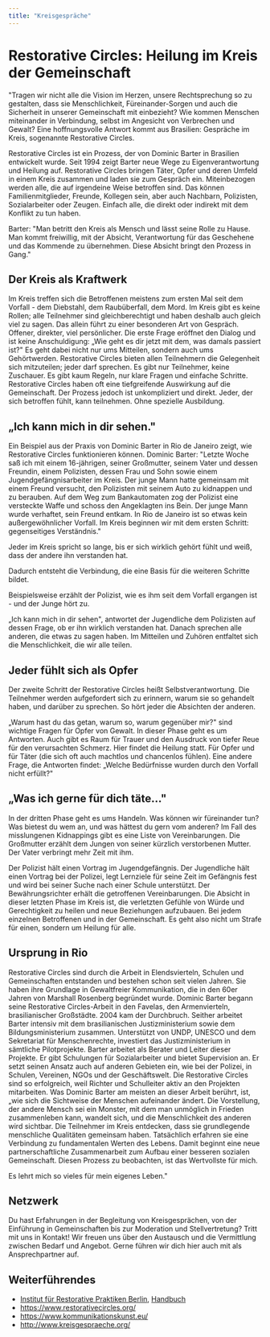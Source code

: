 ```yaml
---
title: "Kreisgespräche"
---
```


# Restorative Circles: Heilung im Kreis der Gemeinschaft

"Tragen wir nicht alle die Vision im Herzen, unsere Rechtsprechung so zu gestalten, dass sie Menschlichkeit, Füreinander-Sorgen und auch die Sicherheit in unserer Gemeinschaft mit einbezieht? Wie kommen Menschen miteinander in Verbindung, selbst im Angesicht von Verbrechen und Gewalt? Eine hoffnungsvolle Antwort kommt aus Brasilien: Gespräche im Kreis, sogenannte Restorative Circles.

Restorative Circles ist ein Prozess, der von Dominic Barter in Brasilien entwickelt wurde. Seit 1994 zeigt Barter neue Wege zu Eigenverantwortung und Heilung auf. Restorative Circles bringen Täter, Opfer und deren Umfeld in einem Kreis zusammen und laden sie zum Gespräch ein. Miteinbezogen werden alle, die auf irgendeine Weise betroffen sind. Das können Familienmitglieder, Freunde, Kollegen sein, aber auch Nachbarn, Polizisten, Sozialarbeiter oder Zeugen. Einfach alle, die direkt oder indirekt mit dem Konflikt zu tun haben. 

Barter: "Man betritt den Kreis als Mensch und lässt seine Rolle zu Hause. Man kommt freiwillig, mit der Absicht, Verantwortung für das Geschehene und das Kommende zu übernehmen. Diese Absicht bringt den Prozess in Gang."

## Der Kreis als Kraftwerk

Im Kreis treffen sich die Betroffenen meistens zum ersten Mal seit dem Vorfall - dem Diebstahl, dem Raubüberfall, dem Mord. Im Kreis gibt es keine Rollen; alle Teilnehmer sind gleichberechtigt und haben deshalb auch gleich viel zu sagen. Das allein führt zu einer besonderen Art von Gespräch. Offener, direkter, viel persönlicher. Die erste Frage eröffnet den Dialog und ist keine Anschuldigung: „Wie geht es dir jetzt mit dem, was damals passiert ist?" Es geht dabei nicht nur ums Mitteilen, sondern auch ums Gehörtwerden. Restorative Circles bieten allen Teilnehmern die Gelegenheit sich mitzuteilen; jeder darf sprechen. Es gibt nur Teilnehmer, keine Zuschauer. Es gibt kaum Regeln, nur klare Fragen und einfache Schritte. Restorative Circles haben oft eine tiefgreifende Auswirkung auf die Gemeinschaft. Der Prozess jedoch ist unkompliziert und direkt. Jeder, der sich betroffen fühlt, kann teilnehmen. Ohne spezielle Ausbildung.

## „Ich kann mich in dir sehen."

Ein Beispiel aus der Praxis von Dominic Barter in Rio de Janeiro zeigt, wie Restorative Circles funktionieren können. Dominic Barter: "Letzte Woche saß ich mit einem 16-jährigen, seiner Großmutter, seinem Vater und dessen Freundin, einem Polizisten, dessen Frau und Sohn sowie einem Jugendgefängnisarbeiter im Kreis. Der junge Mann hatte gemeinsam mit einem Freund versucht, den Polizisten mit seinem Auto zu kidnappen und zu berauben. Auf dem Weg zum Bankautomaten zog der Polizist eine versteckte Waffe und schoss den Angeklagten ins Bein. Der junge Mann wurde verhaftet, sein Freund entkam. In Rio de Janeiro ist so etwas kein außergewöhnlicher Vorfall. Im Kreis beginnen wir mit dem ersten Schritt: gegenseitiges Verständnis."

Jeder im Kreis spricht so lange, bis er sich wirklich gehört fühlt und weiß, dass der andere ihn verstanden hat.

Dadurch entsteht die Verbindung, die eine Basis für die weiteren Schritte bildet.

Beispielsweise erzählt der Polizist, wie es ihm seit dem Vorfall ergangen ist - und der Junge hört zu.

„Ich kann mich in dir sehen", antwortet der Jugendliche dem Polizisten auf dessen Frage, ob er ihn wirklich verstanden hat. Danach sprechen alle anderen, die etwas zu sagen haben. Im Mitteilen und Zuhören entfaltet sich die Menschlichkeit, die wir alle teilen.

## Jeder fühlt sich als Opfer

Der zweite Schritt der Restorative Circles heißt Selbstverantwortung. Die Teilnehmer werden aufgefordert sich zu erinnern, warum sie so gehandelt haben, und darüber zu sprechen. So hört jeder die Absichten der anderen.

„Warum hast du das getan, warum so, warum gegenüber mir?" sind wichtige Fragen für Opfer von Gewalt. In dieser Phase geht es um Antworten. Auch gibt es Raum für Trauer und den Ausdruck von tiefer Reue für den verursachten Schmerz. Hier findet die Heilung statt. Für Opfer und für Täter (die sich oft auch machtlos und chancenlos fühlen). Eine andere Frage, die Antworten findet: „Welche Bedürfnisse wurden durch den Vorfall nicht erfüllt?"

## „Was ich gerne für dich täte..."

In der dritten Phase geht es ums Handeln. Was können wir füreinander tun? Was bietest du wem an, und was hättest du gern vom anderen? Im Fall des misslungenen Kidnappings gibt es eine Liste von Vereinbarungen. Die Großmutter erzählt dem Jungen von seiner kürzlich verstorbenen Mutter. Der Vater verbringt mehr Zeit mit ihm.

Der Polizist hält einen Vortrag im Jugendgefängnis. Der Jugendliche hält einen Vortrag bei der Polizei, legt Lernziele für seine Zeit im Gefängnis fest und wird bei seiner Suche nach einer Schule unterstützt. Der Bewährungsrichter erhält die getroffenen Vereinbarungen. Die Absicht in dieser letzten Phase im Kreis ist, die verletzten Gefühle von Würde und Gerechtigkeit zu heilen und neue Beziehungen aufzubauen. Bei jedem einzelnen Betroffenen und in der Gemeinschaft. Es geht also nicht um Strafe für einen, sondern um Heilung für alle.

## Ursprung in Rio

Restorative Circles sind durch die Arbeit in Elendsvierteln, Schulen und Gemeinschaften entstanden und bestehen schon seit vielen Jahren. Sie haben ihre Grundlage in Gewaltfreier Kommunikation, die in den 60er Jahren von Marshall Rosenberg begründet wurde. Dominic Barter begann seine Restorative Circles-Arbeit in den Favelas, den Armenvierteln, brasilianischer Großstädte. 2004 kam der Durchbruch. Seither arbeitet Barter intensiv mit dem brasilianischen Justizministerium sowie dem Bildungsministerium zusammen. Unterstützt von UNDP, UNESCO und dem Sekretariat für Menschenrechte, investiert das Justizministerium in sämtliche Pilotprojekte. Barter arbeitet als Berater und Leiter dieser Projekte. Er gibt Schulungen für Sozialarbeiter und bietet Supervision an. Er setzt seinen Ansatz auch auf anderen Gebieten ein, wie bei der Polizei, in Schulen, Vereinen, NGOs und der Geschäftswelt. Die Restorative Circles sind so erfolgreich, weil Richter und Schulleiter aktiv an den Projekten mitarbeiten.
Was Dominic Barter am meisten an dieser Arbeit berührt, ist, „wie sich die Sichtweise der Menschen aufeinander ändert. Die Vorstellung, der andere Mensch sei ein Monster, mit dem man unmöglich in Frieden zusammenleben kann, wandelt sich, und die Menschlichkeit des anderen wird sichtbar. Die Teilnehmer im Kreis entdecken, dass sie grundlegende menschliche Qualitäten gemeinsam haben. Tatsächlich erfahren sie eine Verbindung zu fundamentalen Werten des Lebens. Damit beginnt eine neue partnerschaftliche Zusammenarbeit zum Aufbau einer besseren sozialen Gemeinschaft. Diesen Prozess zu beobachten, ist das Wertvollste für mich.

Es lehrt mich so vieles für mein eigenes Leben."

## Netzwerk

Du hast Erfahrungen in der Begleitung von Kreisgesprächen, von der Einführung in Gemeinschaften bis zur Moderation und Stellvertretung? Tritt mit uns in Kontakt! Wir freuen uns über den Austausch und die Vermittlung zwischen Bedarf und Angebot. Gerne führen wir dich hier auch mit als Ansprechpartner auf.

## Weiterführendes

 * [Institut für Restorative Praktiken Berlin](https://www.irp-berlin.de/), [Handbuch](https://www.irp-berlin.de/wp-content/uploads/IRP-Handbuch-Restorative-Schule.pdf)
 * https://www.restorativecircles.org/
 * https://www.kommunikationskunst.eu/
 * http://www.kreisgespraeche.org/
